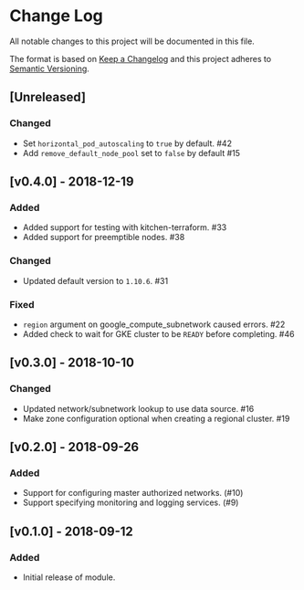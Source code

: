 # Change Log

All notable changes to this project will be documented in this file.

The format is based on [Keep a Changelog](http://keepachangelog.com/) and this
project adheres to [Semantic Versioning](http://semver.org/).

## [Unreleased]
### Changed
* Set `horizontal_pod_autoscaling` to `true` by default. #42
* Add `remove_default_node_pool` set to `false` by default #15

## [v0.4.0] - 2018-12-19
### Added
* Added support for testing with kitchen-terraform. #33
* Added support for preemptible nodes. #38

### Changed
* Updated default version to `1.10.6`. #31

### Fixed
* `region` argument on google_compute_subnetwork caused errors. #22
* Added check to wait for GKE cluster to be `READY` before completing. #46

## [v0.3.0] - 2018-10-10
### Changed
* Updated network/subnetwork lookup to use data source. #16
* Make zone configuration optional when creating a regional cluster. #19

## [v0.2.0] - 2018-09-26

### Added

* Support for configuring master authorized networks. (#10)
* Support specifying monitoring and logging services. (#9)

## [v0.1.0] - 2018-09-12

### Added

* Initial release of module.
